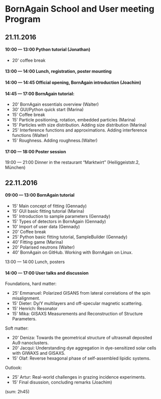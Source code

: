 # BornAgain School and User meeting Program

## 21.11.2016
#### 10:00 — 13:00 Python tutorial (Jonathan)

- 20' coffee break

#### 13:00 — 14:00 Lunch, registration, poster mounting

#### 14:00 — 14:45 Official opening, BornAgain introduction (Joachim)

#### 14:45 — 17:00 BornAgain tutorial:

- 20' BornAgain essentials overview (Walter)
- 30' GUI/Python quick start (Marina)
- 15' Coffee break
- 15' Particle positioning, rotation, embedded particles (Marina)
- 15' Particles with size distribution. Adding size distribution (Marina)
- 25' Interference functions and approximations. Adding interference functions (Walter)
- 15' Roughness. Adding roughness.(Walter)

#### 17:00 — 18:00 Poster session

19:00 — 21:00 Dinner in the restaurant “Marktwirt” (Heiliggeiststr.2, München)

## 22.11.2016
#### 09:00 — 13:00 BornAgain tutorial

- 15' Main concept of fitting (Gennady)
- 15' GUI basic fitting tutorial (Marina)
- 15' Introduction to sample parameters (Gennady)
- 15' Types of detectors in BornAgain (Gennady)
- 10' Import of user data (Gennady)
- 20' Coffee break
- 25' Python basic fitting tutorial, SampleBuilder (Gennady)
- 40' Fitting game (Marina)
- 20' Polarised neutrons (Walter)
- 40' BornAgain on GitHub. Working with BornAgain on Linux.

13:00 — 14:00 Lunch, posters

#### 14:00 — 17:00 User talks and discussion

Foundations, hard matter:

- 25' Emmanuel: Polarized GISANS from lateral correlations of the spin misalignment.
- 15' Dieter: Dy/Y multilayers and off-specular magnetic scattering.
- 15' Henrich: Resonator
- 15' Mika: GISAXS Measurements and Reconstruction of Structure Parameters.

Soft matter:

- 20' Deniza: Towards the geometrical structure of ultrasmall deposited Au9 nanoclusters.
- 20' Jacqui: Understanding dye aggregation in dye-sensitized solar cells with GIWAXS and GISAXS.
- 15' Olaf: Reverse hexagonal phase of self-assembled lipidic systems.

Outlook:

- 25' Artur: Real-world challenges in grazing incidence experiments.
- 15' Final disussion, concluding remarks (Joachim)

(sum: 2h45)

